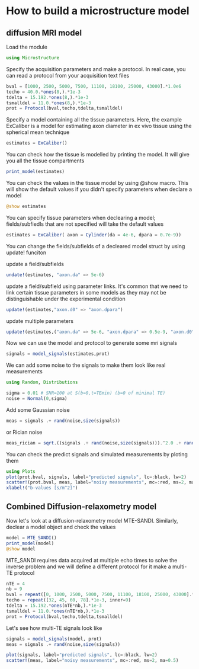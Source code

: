 # How to build a microstructure model

## diffusion MRI model

Load the module

````julia
using Microstructure
````

Specify the acquisition parameters and make a protocol. In real case, you can read a protocol from your acquisition text files

````julia
bval = [1000, 2500, 5000, 7500, 11100, 18100, 25000, 43000].*1.0e6
techo = 40.0.*ones(8,).*1e-3
tdelta = 15.192.*ones(8,).*1e-3
tsmalldel = 11.0.*ones(8,).*1e-3
prot = Protocol(bval,techo,tdelta,tsmalldel)
````

Specify a model containing all the tissue parameters. Here, the example ExCaliber is a model for estimating axon diameter in ex vivo tissue using the spherical mean technique

````julia
estimates = ExCaliber()
````

You can check how the tissue is modelled by printing the model. It will give you all the tissue compartments

````julia
print_model(estimates)
````

You can check the values in the tissue model by using @show macro.
This will show the default values if you didn't specify parameters when declare a model

````julia
@show estimates
````

You can specify tissue parameters when declearing a model; fields/subfiedls that are not specified will take the default values

````julia
estimates = ExCaliber( axon = Cylinder(da = 4e-6, dpara = 0.7e-9))
````

You can change the fields/subfields of a decleared model struct by using update! funciton

update a field/subfields

````julia
undate!(estimates, "axon.da" => 5e-6)
````

update a field/subfield using parameter links.
It's common that we need to link certain tissue parameters in some models as they may not be distinguishable under the experimental condition

````julia
update!(estimates,"axon.d0" => "axon.dpara")
````

update multiple parameters

````julia
update!(estimates,("axon.da" => 5e-6, "axon.dpara" => 0.5e-9, "axon.d0" => "axon.dpara", "extra.dpara" => "axon.dpara"))
````

Now we can use the model and protocol to generate some mri signals

````julia
signals = model_signals(estimates,prot)
````

We can add some noise to the signals to make them look like real measurements

````julia
using Random, Distributions

sigma = 0.01 # SNR=100 at S(b=0,t=TEmin) (b=0 of minimal TE)
noise = Normal(0,sigma)
````

Add some Gaussian noise

````julia
meas = signals .+ rand(noise,size(signals))
````

or Rician noise

````julia
meas_rician = sqrt.((signals .+ rand(noise,size(signals))).^2.0 .+ rand(noise,size(signals)).^2.0)
````

You can check the predict signals and simulated measurements by ploting them

````julia
using Plots
plot(prot.bval, signals, label="predicted signals", lc=:black, lw=2)
scatter!(prot.bval, meas, label="noisy measurements", mc=:red, ms=2, ma=0.5)
xlabel!("b-values [s/m^2]")
````
## Combined Diffusion-relaxometry model 

Now let's look at a diffusion-relaxometry model MTE-SANDI. Similarly, declear a model object and check the values

````julia
model = MTE_SANDI()
print_model(model)
@show model
````

MTE_SANDI requires data acquired at multiple echo times to solve the inverse problem and we will define a different protocol for it make a multi-TE protocol

````julia
nTE = 4
nb = 9
bval = repeat([0, 1000, 2500, 5000, 7500, 11100, 18100, 25000, 43000].*1.0e6, outer=nTE)
techo = repeat([32, 45, 60, 78].*1e-3, inner=9)
tdelta = 15.192.*ones(nTE*nb,).*1e-3
tsmalldel = 11.0.*ones(nTE*nb,).*1e-3
prot = Protocol(bval,techo,tdelta,tsmalldel)
````

Let's see how multi-TE signals look like

````julia
signals = model_signals(model, prot)
meas = signals .+ rand(noise,size(signals))

plot(signals, label="predicted signals", lc=:black, lw=2)
scatter!(meas, label="noisy measurements", mc=:red, ms=2, ma=0.5)
````



